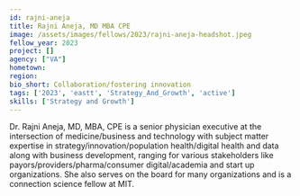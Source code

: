 ```yaml
---
id: rajni-aneja
title: Rajni Aneja, MD MBA CPE
image: /assets/images/fellows/2023/rajni-aneja-headshot.jpeg
fellow_year: 2023
project: []
agency: ["VA"]
hometown: 
region: 
bio_short: Collaboration/fostering innovation
tags: ['2023', 'eastt', 'Strategy_And_Growth', 'active']
skills: ['Strategy and Growth']
---
```


Dr. Rajni Aneja, MD, MBA, CPE is a senior physician executive at the intersection of medicine/business and technology with subject matter expertise in strategy/innovation/population health/digital health and data along with business development, ranging for various stakeholders like payors/providers/pharma/consumer digital/academia and start up organizations.
She also serves on the board for many organizations and is a connection science fellow at MIT.